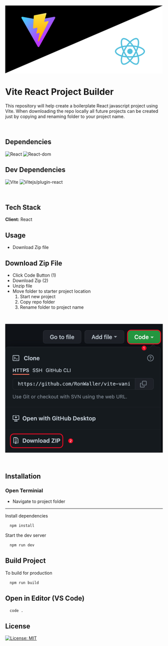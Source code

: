 ![image](./images/vite-react-banner.jpg)

# Vite React Project Builder

This repository will help create a boilerplate React javascript project using Vite. When downloading the repo locally all future projects can be created just by copying and renaming folder to your project name.

<br>

## Dependencies

![React](https://img.shields.io/github/package-json/dependency-version/RonWaller/vite-react-project-build/react?style=flat-square)
![React-dom](https://img.shields.io/github/package-json/dependency-version/RonWaller/vite-react-project-build/react-dom?style=flat-square&color=red)

## Dev Dependencies

![Vite](https://img.shields.io/github/package-json/dependency-version/RonWaller/vite-react-project-build/dev/vite?style=flat-square&color=yellow)
![Vitejs/plugin-react](https://img.shields.io/github/package-json/dependency-version/RonWaller/vite-react-project-build/dev/@vitejs/plugin-react?style=flat-square&color=green)

<br>

## Tech Stack

**Client:** React

## Usage

- Download Zip file

## Download Zip File

- Click Code Button (1)
- Download Zip (2)
- Unzip file
- Move folder to starter project location
  1. Start new project
  1. Copy repo folder
  1. Rename folder to project name

</br>

![image](./images/zip_download.jpg)

</br>

## Installation

### Open Terminial

- Navigate to project folder

---

Install dependencies

```bash
  npm install
```

Start the dev server

```bash
  npm run dev
```

## Build Project

To build for production

```bash
  npm run build
```

## Open in Editor (VS Code)

```bash
  code .
```

## License

[![License: MIT](https://img.shields.io/badge/License-MIT-yellow.svg)](https://opensource.org/licenses/MIT)
